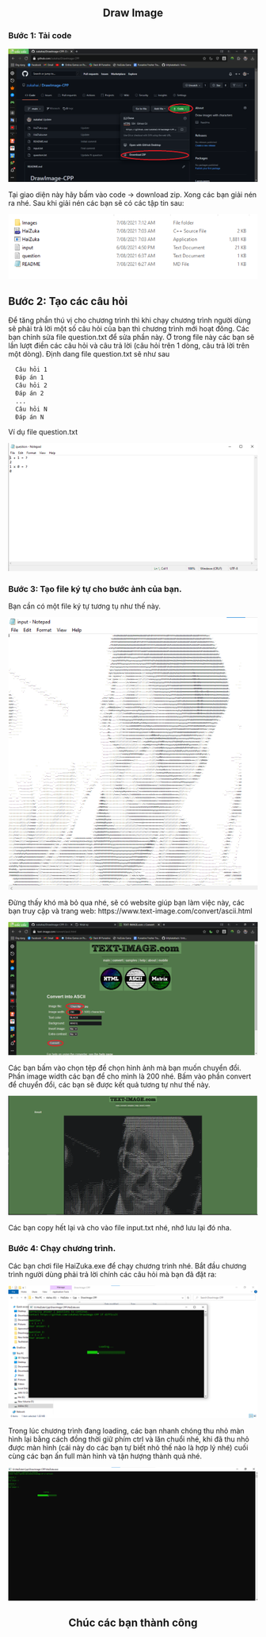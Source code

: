 ## <p align="center"> Draw Image </p>

### Bước 1: Tải code
<p align="center"> <img src="images/1.png" alt="blog" /> </p>
Tại giao diện này hãy bấm vào code -> download zip.
Xong các bạn giải nén ra nhé. Sau khi giải nén các bạn sẽ có các tập tin sau:
<p align="center"> <img src="images/2.png" alt="blog" /> </p>

## Bước 2: Tạo các câu hỏi
Để tăng phần thú vị cho chương trình thì khi chạy chương trình người dùng sẽ phải trả lời một số câu hỏi của bạn thì chương trình mới hoạt đông.
Các bạn chỉnh sửa file question.txt để sửa phần này.
Ở trong file này các bạn sẽ lần lượt điền các câu hỏi và câu trả lời (câu hỏi trên 1 dòng, câu trả lời trên một dòng).
Định dang file question.txt sẽ như sau

```
  Câu hỏi 1
  Đáp án 1
  Câu hỏi 2
  Đáp án 2
  ...
  Câu hỏi N
  Đáp án N
```
Ví dụ file question.txt
<p align="center"> <img src="images/3.png" alt="blog" /> </p>

### Bước 3: Tạo file ký tự cho bước ảnh của bạn.
Bạn cần có một file ký tự tương tụ như thế này.
<p align="center"> <img src="images/4.png" alt="blog" /> </p>
Đừng thấy khó mà bỏ qua nhé, sẽ có website giúp bạn làm việc này, các bạn truy cập và trang web:
https://www.text-image.com/convert/ascii.html
<p align="center"> <img src="images/5.png" alt="blog" /> </p>
Các bạn bấm vào chọn tệp để chọn hình ảnh mà bạn muốn chuyển đổi.
Phần image width các bạn để cho mình là 200 nhé.
Bấm vào phần convert để chuyển đổi, các bạn sẽ được kết quả tương tự như thế này.
<p align="center"> <img src="images/6.png" alt="blog" /> </p>
Các bạn copy hết lại và cho vào file input.txt nhé, nhớ lưu lại đó nha.

### Bước 4: Chạy chương trình.
Các bạn chơi file HaiZuka.exe để chạy chương trình nhé.
Bắt đầu chương trình người dùng phải trả lời chính các câu hỏi mà bạn đã đặt ra:
<p align="center"> <img src="images/7.png" alt="blog" /> </p>
Trong lúc chương trình đang loading, các bạn nhanh chóng thu nhỏ màn hình lại bằng cách đồng thời giữ phím ctrl và lăn chuổi nhé, khi đã thu nhỏ được màn hình (cái này do các bạn tự biết nhỏ thế nào là hợp lý nhé) cuối cùng các bạn ấn full màn hình và tận hượng thành quả nhé.
<p align="center"> <img src="images/8.png" alt="blog" /> </p>

## <p align="center"> Chúc các bạn thành công </p>
